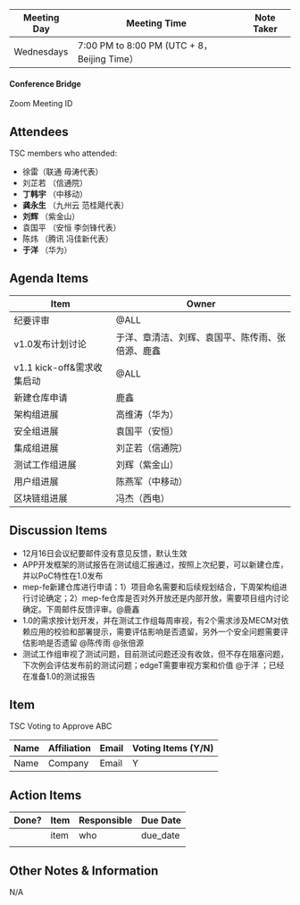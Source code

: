 | Meeting Day | Meeting Time                                | Note Taker |
| ----------- | ------------------------------------------- | ---------- |
| Wednesdays  | 7:00 PM to 8:00 PM (UTC + 8，Beijing Time） |            |

#### Conference Bridge

Zoom Meeting ID



## Attendees

TSC members who attended:

- 徐雷（联通 毋涛代表）
- 刘芷若       （信通院）     
-  **丁韩宇**         （中移动）    
-  **龚永生**        （九州云 范桂飓代表）      
-  **刘辉**         （紫金山）    
- 袁国平    （安恒 李剑锋代表） 
- 陈炜     （腾讯 冯佳新代表）   
-  **于洋**          （华为）    

## Agenda Items

| Item                       | Owner                                            |
| -------------------------- | ------------------------------------------------ |
| 纪要评审                   | @ALL                                             |
| v1.0发布计划讨论           | 于洋、章清洁、刘辉、袁国平、陈传雨、张倍源、鹿鑫 |
| v1.1 kick-off&需求收集启动 | @ALL                                             |
| 新建仓库申请               | 鹿鑫                                             |
| 架构组进展                 | 高维涛（华为）                                   |
| 安全组进展                 | 袁国平（安恒）                                   |
| 集成组进展                 | 刘芷若（信通院）                                 |
| 测试工作组进展             | 刘辉（紫金山）                                   |
| 用户组进展                 | 陈燕军（中移动）                                 |
| 区块链组进展               | 冯杰（西电）                                     |


## Discussion Items

- 12月16日会议纪要邮件没有意见反馈，默认生效
- APP开发框架的测试报告在测试组汇报通过，按照上次纪要，可以新建仓库，并以PoC特性在1.0发布
- mep-fe新建仓库进行申请：1）项目命名需要和后续规划结合，下周架构组进行讨论确定；2）mep-fe仓库是否对外开放还是内部开放，需要项目组内讨论确定。下周邮件反馈评审。@鹿鑫
- 1.0的需求按计划开发，并在测试工作组每周审视，有2个需求涉及MECM对依赖应用的校验和部署提示，需要评估影响是否遗留，另外一个安全问题需要评估影响是否遗留 @陈传雨 @张倍源
- 测试工作组审视了测试问题，目前测试问题还没有收敛，但不存在阻塞问题，下次例会评估发布前的测试问题；edgeT需要审视方案和价值 @于洋 ；已经在准备1.0的测试报告

## Item

TSC Voting to Approve ABC

| **Name** | **Affiliation** | **Email** | **Voting Items (Y/N)** |
| -------- | --------------- | --------- | ---------------------- |
| Name     | Company         | Email     | Y                      |


## Action Items

| Done? | Item | Responsible | Due Date |
| ----- | ---- | ----------- | -------- |
|       | item | who         | due_date |
|       |      |             |          |

## Other Notes & Information

N/A